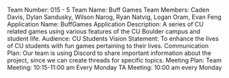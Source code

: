 Team Number: 015 - 5
Team Name:  Buff Games
Team Members: Caden Davis, Dylan Sandusky, Wilson Narog, Ryan Natvig, Logan Oram, Evan Feng
Application Name: BuffGames
Application Description: A series of CU related games using various features of the CU Boulder campus and student life.
Audience: CU Students
Vision Statement: To enhance the lives of CU students with fun games pertaining to their lives.
Communication Plan: Our team is using Discord to share important information about the project, since we can create threads for specific topics.
Meeting Plan: 
Team Meeting: 10:15-11:00 am Every Monday 
TA Meeting: 10:00 am every Monday